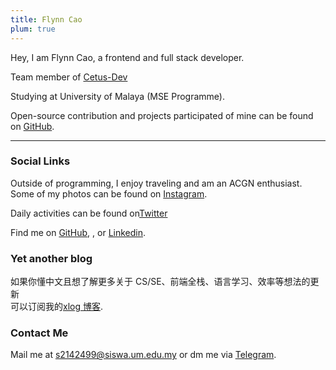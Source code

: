 ```yaml
---
title: Flynn Cao
plum: true
---
```


Hey, I am Flynn Cao, a frontend and full stack developer.

Team member of [Cetus-Dev](http://cetus.site/)

Studying at University of Malaya (MSE Programme).

Open-source contribution and projects participated of mine can be found on [GitHub](https://github.com/flynncao).

---

### Social Links

Outside of programming, I enjoy traveling and am an ACGN enthusiast. Some of my photos can be found on [Instagram](https://www.instagram.com/realflynncao).

Daily activities can be found on[Twitter](https://twitter.com/real_flynncao)

Find me on [GitHub](https://github.com/flynncao), , or [Linkedin](https://www.linkedin.com/in/zhenfei-cao-960b8b252/).

### Yet another blog

如果你懂中文且想了解更多关于 CS/SE、前端全栈、语言学习、效率等想法的更新<br>可以订阅我的[xlog 博客](https://maji-may-7766.xlog.app/).

### Contact Me

Mail me at [s2142499@siswa.um.edu.my](mailto:s2142499@siswa.um.edu.my) or dm me via [Telegram](https://t.me/weclove2008/).<br>
